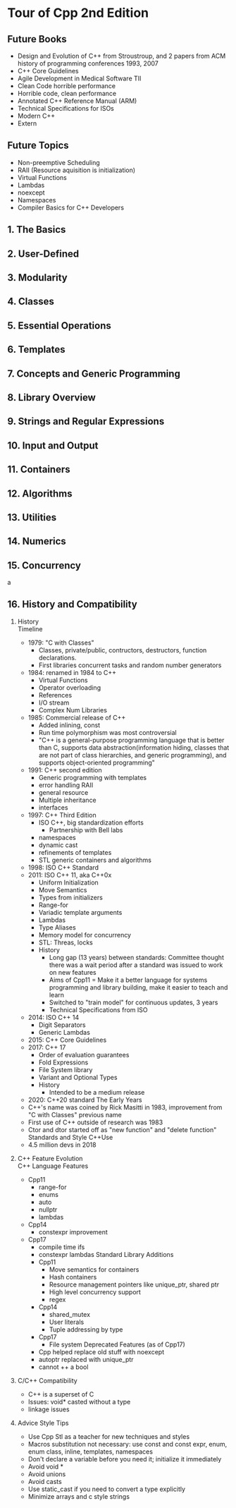 # Tour of Cpp 2nd Edition

## Future Books

* Design and Evolution of C++ from Stroustroup, and 2 papers from ACM history of programming conferences 1993, 2007
* C++ Core Guidelines
* Agile Development in Medical Software TII
* Clean Code horrible performance
* Horrible code, clean performance
* Annotated C++ Reference Manual (ARM)
* Technical Specifications for ISOs
* Modern C++
* Extern

## Future Topics

* Non-preemptive Scheduling
* RAII (Resource aquisition is initialization)
* Virtual Functions
* Lambdas
* noexcept
* Namespaces
* Compiler Basics for C++ Developers

## 1. The Basics

## 2. User-Defined

## 3. Modularity

## 4. Classes

## 5. Essential Operations

## 6. Templates

## 7. Concepts and Generic Programming

## 8. Library Overview

## 9. Strings and Regular Expressions

## 10. Input and Output

## 11. Containers

## 12. Algorithms

## 13. Utilities

## 14. Numerics

## 15. Concurrency

a

## 16. History and Compatibility

1. History  
  Timeline
    * 1979: "C with Classes"
      * Classes, private/public, contructors, destructors, function declarations.
      * First libraries concurrent tasks and random number generators
    * 1984: renamed in 1984 to C++
      * Virtual Functions
      * Operator overloading
      * References
      * I/O stream
      * Complex Num Libraries
    * 1985: Commercial release of C++
      * Added inlining, const
      * Run time polymorphism was most controversial
      * "C++ is a general-purpose programming language that is better than C, supports data abstraction(information hiding, classes that are not part of class hierarchies, and generic programming), and supports object-oriented programming"
    * 1991: C++ second edition
      * Generic programming with templates
      * error handling RAII
      * general resource
      * Multiple inheritance
      * interfaces
    * 1997: C++ Third Edition
      * ISO C++, big standardization efforts
        * Partnership with Bell labs
      * namespaces
      * dynamic cast
      * refinements of templates
      * STL generic containers and algorithms
    * 1998: ISO C++ Standard
    * 2011: ISO C++ 11, aka C++0x
      * Uniform Initialization
      * Move Semantics
      * Types from initializers
      * Range-for
      * Variadic template arguments
      * Lambdas
      * Type Aliases
      * Memory model for concurrency
      * STL: Threas, locks
      * History
        * Long gap (13 years) between standards: Committee thought there was a wait period after a standard was issued to work on new features
        * Aims of Cpp11 = Make it a better language for systems programming and library building, make it easier to teach and learn
        * Switched to "train model" for continuous updates, 3 years
        * Technical Specifications from ISO
    * 2014: ISO C++ 14
      * Digit Separators
      * Generic Lambdas
    * 2015: C++ Core Guidelines
    * 2017: C++ 17
      * Order of evaluation guarantees
      * Fold Expressions
      * File System library
      * Variant and Optional Types
      * History
        * Intended to be a medium release
    * 2020: C++20 standard
    The Early Years  
    * C++'s name was coined by Rick Masitti in 1983, improvement from "C with Classes" previous name
    * First use of C++ outside of research was 1983
    * Ctor and dtor started off as "new function" and "delete function"
    Standards and Style
    C++Use
    * 4.5 million devs in 2018

2. C++ Feature Evolution  
    C++ Language Features
    * Cpp11
      * range-for
      * enums
      * auto
      * nullptr
      * lambdas
    * Cpp14
      * constexpr improvement
    * Cpp17
      * compile time ifs
      * constexpr lambdas
    Standard Library Additions
      * Cpp11
        * Move semantics for containers
        * Hash containers
        * Resource management pointers like unique_ptr, shared ptr
        * High level concurrency support
        * regex
      * Cpp14
        * shared_mutex
        * User literals
        * Tuple addressing by type
      * Cpp17
        * File system
    Deprecated Features (as of Cpp17)
      * Cpp helped replace old stuff with noexcept
      * autoptr replaced with unique_ptr
      * cannot ++ a bool
3. C/C++ Compatibility
      * C++ is a superset of C
      * Issues: void* casted without a type
      * linkage issues
4. Advice Style Tips
      * Use Cpp Stl as a teacher for new techniques and styles
      * Macros substitution not necessary: use const and const expr, enum, enum class, inline, templates, namespaces
      * Don't declare a variable before you need it; initialize it immediately
      * Avoid void *
      * Avoid unions
      * Avoid casts
      * Use static_cast if you need to convert a type explicitly
      * Minimize arrays and c style strings
